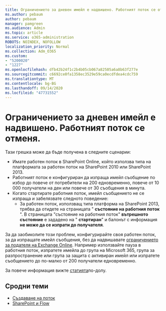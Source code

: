 ```yaml
---
title: Ограничението за дневен имейл е надвишено. Работният поток се отменя.
ms.author: pebaum
author: pebaum
manager: pamgreen
ms.audience: Admin
ms.topic: article
ms.service: o365-administration
ROBOTS: NOINDEX, NOFOLLOW
localization_priority: Normal
ms.collection: Adm_O365
ms.custom:
- "5200020"
- "1227"
ms.openlocfilehash: dfb42b24f1c2b4b05cb067a82505a6a8b63f277e
ms.sourcegitcommit: c6692ce0fa1358ec3529e59ca0ecdfdea4cdc759
ms.translationtype: MT
ms.contentlocale: bg-BG
ms.lasthandoff: 09/14/2020
ms.locfileid: "47731552"
---
```

# <a name="daily-email-limit-exceeded-workflow-is-suspended"></a>Ограничението за дневен имейл е надвишено. Работният поток се отменя.

Тази грешка може да бъде получена в следните сценарии:

- Имате работен поток в SharePoint Online, който използва типа на платформата за работен поток на SharePoint 2010 или SharePoint 2013.
- Работният поток е конфигуриран да изпраща имейл съобщение по избор до повече от потребители на 200 едновременно, повече от 10 000 получатели на ден или повече от 30 съобщения в минута.
- Когато стартирате работния поток, имейл съобщението не се изпраща и забелязвате следното поведение:
    - За работен поток, използващ типа платформа на SharePoint 2013, трябва да отидете на страницата " **състояние на работния поток** ". В страницата "състояние на работния поток" **вътрешното състояние** е зададено на " **стартиран**" и балонът с информация **не може да се изпрати до получателя**.

За да заобиколите този проблем, конфигурирайте своя работен поток, за да изпращате имейл съобщения, без да надвишавате [ограничението за подателя на Exchange Online](https://docs.microsoft.com/office365/servicedescriptions/exchange-online-service-description/exchange-online-limits#recipientlimits). Например използвайте пауза в работния поток, изпратете имейла до група на Microsoft 365, група за разпространение или група за защита с активиран имейл или изпратете съобщението до по-малко от 200 получатели едновременно.


За повече информация вижте [статията](https://support.microsoft.com/help/3150442/daily-email-limit-has-exceeded-and-your-workflow-has-been-suspended-or)по-долу.

## <a name="related-topics"></a>Сродни теми
- [Създаване на поток](https://support.office.com/article/Create-a-flow-for-a-list-or-library-in-SharePoint-Online-or-OneDrive-for-Business-a9c3e03b-0654-46af-a254-20252e580d01) 
- [SharePoint и Flow](https://flow.microsoft.com/blog/sharepoint-and-flow/) 